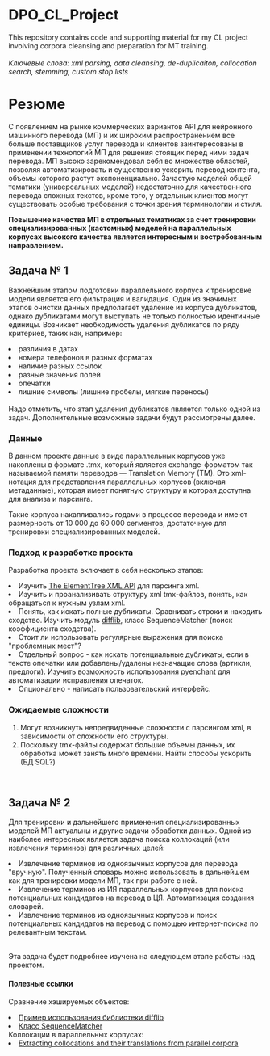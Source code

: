 # DPO_CL_Project
This repository contains code and supporting material for my CL project involving corpora cleansing and preparation for MT training. 
</br></br>
<i>Ключевые слова: xml parsing, data cleansing, de-duplicaiton, collocation search, stemming, custom stop lists</i>
</br>
# Резюме
С появлением на рынке коммерческих вариантов API для нейронного машинного перевода (МП) и их широким распространением все больше поставщиков услуг перевода и клиентов заинтересованы в применении технологий МП для решения стоящих перед ними задач перевода. МП высоко зарекомендовал себя во множестве областей, позволяя автоматизировать и существенно ускорить перевод контента, объемы которого растут экспоненциально. Зачастую моделей общей тематики (универсальных моделей) недостаточно для качественного перевода сложных текстов, кроме того, у отдельных клиентов могут существовать особые требования с точки зрения терминологии и стиля.</br>

<b>Повышение качества МП в отдельных тематиках за счет тренировки специализированных (кастомных) моделей на параллельных корпусах высокого качества является интересным и востребованным направлением.</b>

## Задача № 1
Важнейшим этапом подготовки параллельного корпуса к тренировке модели является его фильтрация и валидация. Один из значимых этапов очистки данных предполагает удаление из корпуса дубликатов, однако дубликатами могут выступать не только полностью идентичные единицы. Возникает необходимость удаления дубликатов по ряду критериев, таких как, например: </br>
    <li>	различия в датах</li>
    <li>	номера телефонов в разных форматах</li>
    <li>	наличие разных ссылок</li>
    <li>	разные значения полей</li>
    <li>	опечатки</li>
    <li>	лишние символы (лишние пробелы, мягкие переносы)</li>
</br>
Надо отметить, что этап удаления дубликатов является только одной из задач. Дополнительные возможные задачи будут рассмотрены далее. 

### Данные
В данном проекте данные в виде параллельных корпусов уже накоплены в формате .tmx, который является exchange-форматом так называемой памяти переводов — Translation Memory (TM). Это xml-нотация для представления параллельных корпусов (включая метаданные), которая имеет понятную структуру и которая доступна для анализа и парсинга. </br>

Такие корпуса накапливались годами в процессе перевода и имеют размерность от 10 000 до 60 000 сегментов, достаточную для тренировки специализированных моделей.

### Подход к разработке проекта
Разработка проекта включает в себя несколько этапов:
    <li> Изучить <a href="https://docs.python.org/3/library/xml.etree.elementtree.html#module-xml.etree.ElementTree">The ElementTree XML API</a> для парсинга xml.</li>
    <li> Изучить и проанализивать структуру xml tmx-файлов, понять, как обращаться к нужным узлам xml.</li>
    <li> Понять, как искать полные дубликаты. Сравнивать строки и находить сходство. Изучить модуль <a href="https://docs.python.org/3/library/difflib.html">difflib</a>, класс SequenceMatcher (поиск коэффициента сходства).</li>
    <li> Стоит ли использовать регулярные выражения для поиска "проблемных мест"?</li>
    <li> Отдельный вопрос - как искать потенциальные дубликаты, если в тексте опечатки или добавлены/удалены незначащие слова (артикли, предлоги). Изучить возможность использования <a href="https://abiword.github.io/enchant/">pyenchant</a> для автоматизации исправления опечаток.</li>
    <li> Опционально - написать пользовательский интерфейс.</li>
    
### Ожидаемые сложности
<ol>
    <li> Могут возникнуть непредвиденные сложности с парсингом xml, в зависимости от сложности его структуры. </li>
    <li> Поскольку tmx-файлы содержат большие объемы данных, их обработка может занять много времени. Найти способы ускорить (БД SQL?)</li>
</ol> </br>

## Задача № 2
Для тренировки и дальнейшего применения специализированных моделей МП актуальны и другие задачи обработки данных. Одной из наиболее интересных является задача поиска коллокаций (или извлечения терминов) для различных целей:
    <li> Извлечение терминов из одноязычных корпусов для перевода "вручную". Полученный словарь можно использовать в дальнейшем как для тренировки модели МП, так при работе с ней.  </li>
    <li> Извлечение терминов из ИЯ параллельных корпусов для поиска потенциальных кандидатов на перевод в ЦЯ. Автоматизация создания словарей. </li>
    <li> Извлечение терминов из одноязычных корпусов и поиск потенциальных кандидатов на перевод с помощью интернет-поиска по релевантным текстам. </li>
 </br>
 
 Эта задача будет подробнее изучена на следующем этапе работы над проектом. 
</br>
#### Полезные ссылки
Сравнение хэшируемых объектов:</br>
    <li> <a href="https://andreyex.ru/programmirovanie/python/kak-ispolzovat-modul-difflib-v-python/">Пример использования библиотеки difflib</a> </br>
    <li> <a href="https://docs-python.ru/standart-library/modul-difflib-python/klass-sequencematcher-modulja-difflib/">Класс SequenceMatcher</a>
</br>
Коллокации в параллельных корпусах:</br>
    <li> <a href="https://www.researchgate.net/publication/220535804_Extracting_collocations_and_their_translations_from_parallel_corpora/">Extracting collocations and their translations from parallel corpora</a></li>
    
